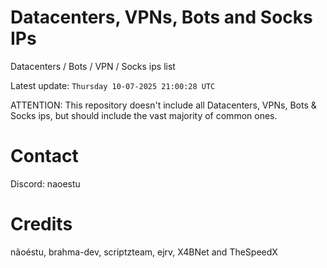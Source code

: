 # Datacenters, VPNs, Bots and Socks IPs
 
Datacenters / Bots / VPN / Socks ips list

Latest update: `Thursday 10-07-2025 21:00:28 UTC` 

ATTENTION: This repository doesn't include all Datacenters, VPNs, Bots & Socks ips, 
but should include the vast majority of common ones.

# Contact
Discord: naoestu

# Credits
nãoéstu, brahma-dev, scriptzteam, ejrv, X4BNet and TheSpeedX
